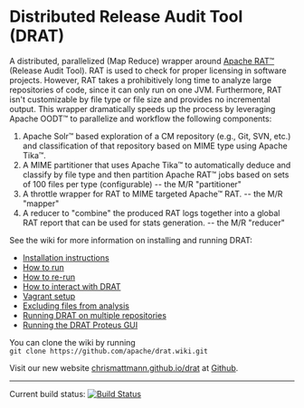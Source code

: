 Distributed Release Audit Tool (DRAT)
====
 
A distributed, parallelized (Map Reduce) wrapper around [Apache RAT&trade;](http://creadur.apache.org/rat/) (Release Audit Tool). RAT is used to check for proper licensing in software projects. However, RAT takes a prohibitively long time to analyze large repositories of code, since it can only run on one JVM. Furthermore, RAT isn't customizable by file type or file size and provides no incremental output. This wrapper dramatically speeds up the process by leveraging Apache OODT&trade; to parallelize and workflow the following components:

1. Apache Solr&trade; based exploration of a CM repository (e.g., Git, SVN, etc.) and classification of that repository based on MIME type using Apache Tika&trade;.
2. A MIME partitioner that uses Apache Tika&trade; to automatically deduce and classify by file type and then partition Apache RAT&trade; jobs based on sets of 100 files per type (configurable) -- the M/R "partitioner"
3. A throttle wrapper for RAT to MIME targeted Apache&trade; RAT. -- the M/R "mapper"
4. A reducer to "combine" the produced RAT logs together into a global RAT report that can be used for stats generation. -- the M/R "reducer"

See the wiki for more information on installing and running DRAT:  
* [Installation instructions](https://github.com/apache/drat/wiki/Installation)  
* [How to run](https://github.com/apache/drat/wiki/How-to-Run)  
* [How to re-run](https://github.com/apache/drat/wiki/Re-running-DRAT)  
* [How to interact with DRAT](https://github.com/apache/drat/wiki/Interacting-with-DRAT)  
* [Vagrant setup](https://github.com/apache/drat/wiki/Vagrant)
* [Excluding files from analysis](https://github.com/apache/drat/wiki/RegEx-exclude-file)
* [Running DRAT on multiple repositories](https://github.com/apache/drat/wiki/DRAT-Sequential)
* [Running the DRAT Proteus GUI](https://github.com/apache/drat/wiki/Proteus---A-GUI-for-DRAT)

You can clone the wiki by running  
`git clone https://github.com/apache/drat.wiki.git`

Visit our new website [chrismattmann.github.io/drat](https://chrismattmann.github.io/drat/) at [Github](https://github.com/).

---

Current build status: [![Build Status](https://travis-ci.org/chrismattmann/drat.svg?branch=master)](https://travis-ci.org/chrismattmann/drat)
